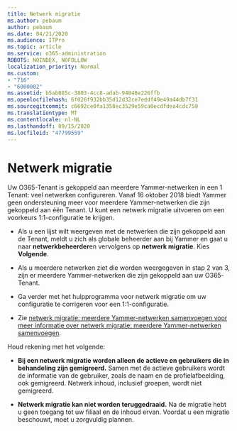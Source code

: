 ```yaml
---
title: Netwerk migratie
ms.author: pebaum
author: pebaum
ms.date: 04/21/2020
ms.audience: ITPro
ms.topic: article
ms.service: o365-administration
ROBOTS: NOINDEX, NOFOLLOW
localization_priority: Normal
ms.custom:
- "716"
- "6000002"
ms.assetid: b5ab885c-3803-4cc8-adab-94848e226ffb
ms.openlocfilehash: 6f026f932bb35d12d32ce7eddf49e49a44db7f31
ms.sourcegitcommit: c6692ce0fa1358ec3529e59ca0ecdfdea4cdc759
ms.translationtype: MT
ms.contentlocale: nl-NL
ms.lasthandoff: 09/15/2020
ms.locfileid: "47799559"
---
```

# <a name="network-migration"></a>Netwerk migratie

Uw O365-Tenant is gekoppeld aan meerdere Yammer-netwerken in een 1 Tenant: veel netwerken configureren. Vanaf 16 oktober 2018 biedt Yammer geen ondersteuning meer voor meerdere Yammer-netwerken die zijn gekoppeld aan één Tenant. U kunt een netwerk migratie uitvoeren om een voorkeurs 1:1-configuratie te krijgen.
  
- Als u een lijst wilt weergeven met de netwerken die zijn gekoppeld aan de Tenant, meldt u zich als globale beheerder aan bij Yammer en gaat u naar **netwerkbeheerder**en vervolgens op **netwerk migratie**. Kies **Volgende**.

- Als u meerdere netwerken ziet die worden weergegeven in stap 2 van 3, zijn er meerdere Yammer-netwerken die zijn gekoppeld aan uw O365-Tenant.

- Ga verder met het hulpprogramma voor netwerk migratie om uw configuratie te corrigeren voor een 1:1-configuratie.

- Zie [netwerk migratie: meerdere Yammer-netwerken samenvoegen voor meer informatie over netwerk migratie: meerdere Yammer-netwerken samenvoegen](https://docs.microsoft.com/yammer/configure-your-yammer-network/consolidate-multiple-yammer-networks).

Houd rekening met het volgende:
  
- **Bij een netwerk migratie worden alleen de actieve en gebruikers die in behandeling zijn gemigreerd.** Samen met de actieve gebruikers wordt de informatie van de gebruiker, zoals de naam en de profielafbeelding, ook gemigreerd. Netwerk inhoud, inclusief groepen, wordt niet gemigreerd.

- **Netwerk migratie kan niet worden teruggedraaid.** Na de migratie hebt u geen toegang tot uw filiaal en de inhoud ervan. Voordat u een migratie beschouwt, moet u zorgvuldig plannen.
